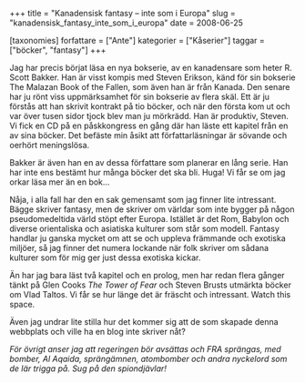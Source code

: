 +++
title = "Kanadensisk fantasy – inte som i Europa"
slug = "kanadensisk_fantasy_inte_som_i_europa"
date = 2008-06-25

[taxonomies]
forfattare = ["Ante"]
kategorier = ["Kåserier"]
taggar = ["böcker", "fantasy"]
+++

Jag har precis börjat läsa en nya bokserie, av en kanadensare som heter R.
Scott Bakker. Han är visst kompis med Steven Erikson, känd för sin bokserie
The Malazan Book of the Fallen, som även han är från Kanada. Den senare har
ju rönt viss uppmärksamhet för sin bokserie av flera skäl. Ett är ju förstås
att han skrivit kontrakt på tio böcker, och när den första kom ut och var
över tusen sidor tjock blev man ju mörkrädd. Han är produktiv, Steven. Vi
fick en CD på en påskkongress en gång där han läste ett kapitel från en av
sina böcker. Det befäste min åsikt att författarläsningar är sövande och
oerhört meningslösa.

Bakker är även han en av dessa författare som planerar en lång serie. Han har
inte ens bestämt hur många böcker det ska bli. Huga! Vi får se om jag orkar
läsa mer än en bok...

Nåja, i alla fall har den en sak gemensamt som jag finner lite intressant.
Bägge skriver fantasy, men de skriver om världar som inte bygger på någon
pseudomedeltida värld stöpt efter Europa. Istället är det Rom, Babylon och
diverse orientaliska och asiatiska kulturer som står som modell. Fantasy
handlar ju ganska mycket om att se och uppleva främmande och exotiska
miljöer, så jag finner det numera lockande när folk skriver om sådana
kulturer som för mig ger just dessa exotiska kickar.

Än har jag bara läst två kapitel och en prolog, men har redan flera gånger
tänkt på Glen Cooks _The Tower of Fear_ och Steven Brusts utmärkta böcker om
Vlad Taltos. Vi får se hur länge det är fräscht och intressant. Watch this
space.

Även jag undrar lite stilla hur det kommer sig att de som skapade denna
webbplats och ville ha en blog inte skriver nåt?

_För övrigt anser jag att regeringen bör avsättas och FRA sprängas, med
bomber, Al Aqaida, sprängämnen, atombomber och andra nyckelord som de lär
trigga på. Sug på den spiondjävlar!_

